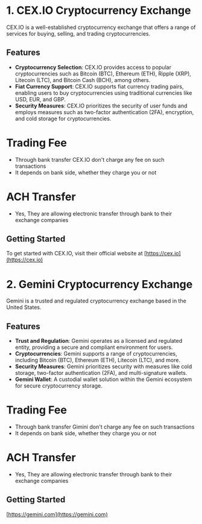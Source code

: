 # 1. CEX.IO Cryptocurrency Exchange

CEX.IO is a well-established cryptocurrency exchange that offers a range of services for buying, selling, and trading cryptocurrencies.

## Features

- **Cryptocurrency Selection**: CEX.IO provides access to popular cryptocurrencies such as Bitcoin (BTC), Ethereum (ETH), Ripple (XRP), Litecoin (LTC), and Bitcoin Cash (BCH), among others.
- **Fiat Currency Support**: CEX.IO supports fiat currency trading pairs, enabling users to buy cryptocurrencies using traditional currencies like USD, EUR, and GBP.
- **Security Measures**: CEX.IO prioritizes the security of user funds and employs measures such as two-factor authentication (2FA), encryption, and cold storage for cryptocurrencies.
# Trading Fee
- Through bank transfer CEX.IO don't charge any fee on such transactions
-  It depends on bank side, whether they charge you or not
# ACH Transfer 
- Yes, They are allowing electronic transfer through bank to their exchange companies
## Getting Started

To get started with CEX.IO, visit their official website at [https://cex.io](https://cex.io) 




# 2. Gemini Cryptocurrency Exchange

Gemini is a trusted and regulated cryptocurrency exchange based in the United States.

## Features

- **Trust and Regulation**: Gemini operates as a licensed and regulated entity, providing a secure and compliant environment for users.
- **Cryptocurrencies**: Gemini supports a range of cryptocurrencies, including Bitcoin (BTC), Ethereum (ETH), Litecoin (LTC), and more.
- **Security Measures**: Gemini prioritizes security with measures like cold storage, two-factor authentication (2FA), and multi-signature wallets.
- **Gemini Wallet**: A custodial wallet solution within the Gemini ecosystem for secure cryptocurrency storage.
# Trading Fee
- Through bank transfer Gimini don't charge any fee on such transactions
-  It depends on bank side, whether they charge you or not
# ACH Transfer 
- Yes, They are allowing electronic transfer through bank to their exchange companies
## Getting Started
 [https://gemini.com](https://gemini.com) 
